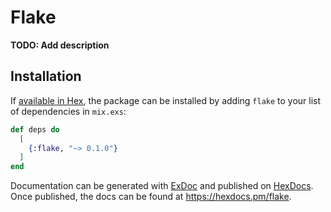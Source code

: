 # Flake

**TODO: Add description**

## Installation

If [available in Hex](https://hex.pm/docs/publish), the package can be installed
by adding `flake` to your list of dependencies in `mix.exs`:

```elixir
def deps do
  [
    {:flake, "~> 0.1.0"}
  ]
end
```

Documentation can be generated with [ExDoc](https://github.com/elixir-lang/ex_doc)
and published on [HexDocs](https://hexdocs.pm). Once published, the docs can
be found at <https://hexdocs.pm/flake>.

